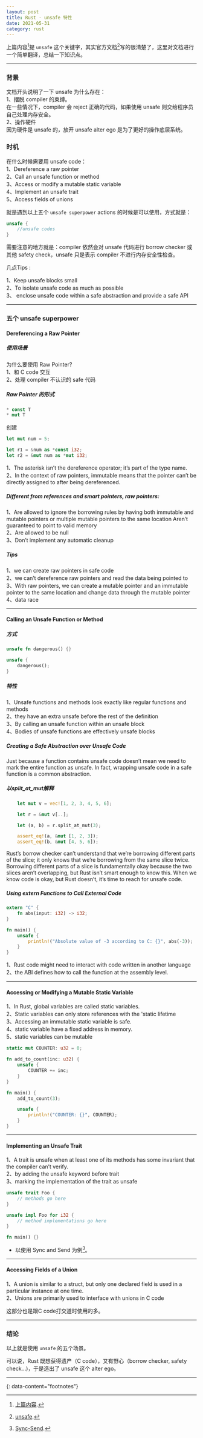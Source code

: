 ```yaml
---
layout: post
title: Rust - unsafe 特性
date: 2021-05-31
category: rust
---
```


上篇内容[^1]提 `unsafe` 这个关键字，其实官方文档[^2]写的很清楚了，这里对文档进行一个简单翻译，总结一下知识点。  

***

### 背景
文档开头说明了一下 unsafe 为什么存在：  
1、摆脱 compiler 的束缚。  
在一些情况下，compiler 会 reject 正确的代码，如果使用 unsafe 则交给程序员自己处理内存安全。  
2、操作硬件  
因为硬件是 unsafe 的，放开 unsafe alter ego 是为了更好的操作底层系统。  

### 时机
在什么时候需要用 unsafe code：  
1、Dereference a raw pointer  
2、Call an unsafe function or method  
3、Access or modify a mutable static variable  
4、Implement an unsafe trait  
5、Access fields of unions  

就是遇到以上五个 `unsafe superpower` actions 的时候是可以使用，方式就是：  

```rust
unsafe {
	//unsafe codes
}
```

需要注意的地方就是：compiler 依然会对 unsafe 代码进行 borrow checker 或其他 safety check，unsafe 只是表示 compiler 不进行内存安全性检查。  

几点Tips :  

1、Keep unsafe blocks small  
2、To isolate unsafe code as much as possible    
3、 enclose unsafe code within a safe abstraction and provide a safe API  

***
### 五个 unsafe superpower
#### Dereferencing a Raw Pointer
##### 使用场景
为什么要使用 Raw Pointer?  
1、和 C code 交互  
2、处理 compiler 不认识的 safe 代码

##### Raw Pointer 的形式
```rust
* const T 
* mut T
```

创建  

```rust
let mut num = 5;

let r1 = &num as *const i32;
let r2 = &mut num as *mut i32;
```

1、The asterisk isn’t the dereference operator; it’s part of the type name.   
2、In the context of raw pointers, immutable means that the pointer can’t be directly assigned to after being dereferenced.  

##### Different from references and smart pointers, raw pointers:

1、Are allowed to ignore the borrowing rules by having both immutable and mutable pointers or multiple mutable pointers to the same location
Aren’t guaranteed to point to valid memory  
2、Are allowed to be null  
3、Don’t implement any automatic cleanup  

##### Tips

1、we can create raw pointers in safe code  
2、we can’t dereference raw pointers and read the data being pointed to  
3、With raw pointers, we can create a mutable pointer and an immutable pointer to the same location and change data through the mutable pointer  
4、data race  

***

#### Calling an Unsafe Function or Method
##### 方式

```rust
unsafe fn dangerous() {}

unsafe {
    dangerous();
}
```

##### 特性

1、Unsafe functions and methods look exactly like regular functions and methods  
2、they have an extra unsafe before the rest of the definition  
3、By calling an unsafe function within an unsafe block  
4、Bodies of unsafe functions are effectively unsafe blocks  

##### Creating a Safe Abstraction over Unsafe Code
Just because a function contains unsafe code doesn’t mean we need to mark the entire function as unsafe. In fact, wrapping unsafe code in a safe function is a common abstraction.   

##### 以split_at_mut解释

```rust
    let mut v = vec![1, 2, 3, 4, 5, 6];

    let r = &mut v[..];

    let (a, b) = r.split_at_mut(3);

    assert_eq!(a, &mut [1, 2, 3]);
    assert_eq!(b, &mut [4, 5, 6]);
```

Rust’s borrow checker can’t understand that we’re borrowing different parts of the slice; it only knows that we’re borrowing from the same slice twice. Borrowing different parts of a slice is fundamentally okay because the two slices aren’t overlapping, but Rust isn’t smart enough to know this. When we know code is okay, but Rust doesn’t, it’s time to reach for unsafe code.  


##### Using extern Functions to Call External Code

```rust
extern "C" {
    fn abs(input: i32) -> i32;
}

fn main() {
    unsafe {
        println!("Absolute value of -3 according to C: {}", abs(-3));
    }
}
```

1、Rust code might need to interact with code written in another language
2、the ABI defines how to call the function at the assembly level.  

***

#### Accessing or Modifying a Mutable Static Variable

1、In Rust, global variables are called static variables.  
2、Static variables can only store references with the 'static lifetime  
3、Accessing an immutable static variable is safe.  
4、static variable have a fixed address in memory.  
5、static variables can be mutable  

```rust
static mut COUNTER: u32 = 0;

fn add_to_count(inc: u32) {
    unsafe {
        COUNTER += inc;
    }
}

fn main() {
    add_to_count(3);

    unsafe {
        println!("COUNTER: {}", COUNTER);
    }
}
```

***

#### Implementing an Unsafe Trait

1、A trait is unsafe when at least one of its methods has some invariant that the compiler can’t verify.   
2、by adding the unsafe keyword before trait  
3、marking the implementation of the trait as unsafe  

```rust
unsafe trait Foo {
    // methods go here
}

unsafe impl Foo for i32 {
    // method implementations go here
}

fn main() {}
```

* 以使用 Sync and Send 为例[^3]。  

***

#### Accessing Fields of a Union

1、A union is similar to a struct, but only one declared field is used in a particular instance at one time.  
2、Unions are primarily used to interface with unions in C code  

这部分也是跟C code打交道时使用的多。  

***

### 结论
以上就是使用 `unsafe` 的五个场景。  

可以说，Rust 既想获得遗产（C code），又有野心（borrow checker, safety check...)，于是造出了 unsafe 这个 alter ego。  

---
{: data-content="footnotes"}

[^1]: [上篇内容](https://beautifularea.cn/0124.html).  
[^2]: [unsafe](https://doc.rust-lang.org/book/ch19-01-unsafe-rust.html).   
[^3]: [Sync-Send](https://doc.rust-lang.org/book/ch16-04-extensible-concurrency-sync-and-send.html#extensible-concurrency-with-the-sync-and-send-traits).  
